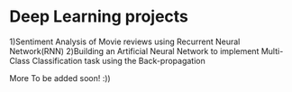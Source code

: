 
# Deep Learning projects 

1)Sentiment Analysis of Movie reviews using Recurrent Neural Network(RNN)
2)Building an Artificial Neural Network to implement Multi-Class Classification task using the Back-propagation


More To be added soon! :)) 
